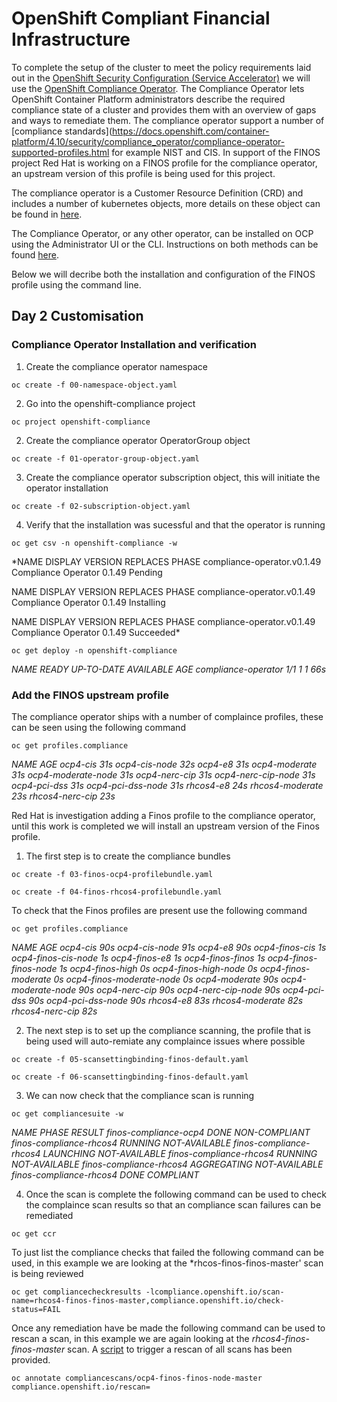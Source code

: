 # OpenShift Compliant Financial Infrastructure

To complete the setup of the cluster to meet the policy requirements laid out in the [OpenShift Security Configuration (Service Accelerator)](accelerators/kubernetes/ocp/sat_rh_ocp.adoc) we will use the [OpenShift Compliance Operator](https://docs.openshift.com/container-platform/4.10/security/compliance_operator/compliance-operator-release-notes.html). The Compliance Operator lets OpenShift Container Platform administrators describe the required compliance state of a cluster and provides them with an overview of gaps and ways to remediate them. The compliance operator support a number of [compliance standards](https://docs.openshift.com/container-platform/4.10/security/compliance_operator/compliance-operator-supported-profiles.html for example NIST and CIS. In support of the FINOS project Red Hat is working on a FINOS profile for the compliance operator, an upstream version of this profile is being used for this project. 

The compliance operator is a Customer Resource Definition (CRD) and includes a number of kubernetes objects, more details on these object can be found in [here](https://github.com/openshift/compliance-operator/blob/master/doc/crds.md). 

The Compliance Operator, or any other operator, can be installed on OCP using the Administrator UI or the CLI. Instructions on both methods can be found [here](https://docs.openshift.com/container-platform/4.10/security/compliance_operator/compliance-operator-installation.html). 

Below we will decribe both the installation and configuration of the FINOS profile using the command line. 

## Day 2 Customisation 

### Compliance Operator Installation and verification

1. Create the compliance operator namespace

`oc create -f 00-namespace-object.yaml`

2. Go into the openshift-compliance project

`oc project openshift-compliance`

2. Create the compliance operator OperatorGroup object

`oc create -f 01-operator-group-object.yaml`

3. Create the compliance operator subscription object, this will initiate the operator installation 

`oc create -f 02-subscription-object.yaml`

4. Verify that the installation was sucessful and that the operator is running

`oc get csv -n openshift-compliance -w`

*NAME                          DISPLAY               VERSION   REPLACES   PHASE
compliance-operator.v0.1.49   Compliance Operator   0.1.49               Pending

NAME                          DISPLAY               VERSION   REPLACES   PHASE
compliance-operator.v0.1.49   Compliance Operator   0.1.49               Installing

NAME                          DISPLAY               VERSION   REPLACES   PHASE
compliance-operator.v0.1.49   Compliance Operator   0.1.49               Succeeded*

`oc get deploy -n openshift-compliance`

*NAME                  READY   UP-TO-DATE   AVAILABLE   AGE
compliance-operator   1/1     1            1           66s*

### Add the FINOS upstream profile

The compliance operator ships with a number of complaince profiles, these can be seen using the following command

`oc get profiles.compliance`

*NAME                 AGE
ocp4-cis             31s
ocp4-cis-node        32s
ocp4-e8              31s
ocp4-moderate        31s
ocp4-moderate-node   31s
ocp4-nerc-cip        31s
ocp4-nerc-cip-node   31s
ocp4-pci-dss         31s
ocp4-pci-dss-node    31s
rhcos4-e8            24s
rhcos4-moderate      23s
rhcos4-nerc-cip      23s*

Red Hat is investigation adding a Finos profile to the compliance operator, until this work is completed we will install an upstream version of the Finos profile. 

1. The first step is to create the compliance bundles

`oc create -f 03-finos-ocp4-profilebundle.yaml`

`oc create -f 04-finos-rhcos4-profilebundle.yaml`

To check that the Finos profiles are present use the following command

`oc get profiles.compliance`

*NAME                       AGE
ocp4-cis                   90s
ocp4-cis-node              91s
ocp4-e8                    90s
ocp4-finos-cis             1s
ocp4-finos-cis-node        1s
ocp4-finos-e8              1s
ocp4-finos-finos           1s
ocp4-finos-finos-node      1s
ocp4-finos-high            0s
ocp4-finos-high-node       0s
ocp4-finos-moderate        0s
ocp4-finos-moderate-node   0s
ocp4-moderate              90s
ocp4-moderate-node         90s
ocp4-nerc-cip              90s
ocp4-nerc-cip-node         90s
ocp4-pci-dss               90s
ocp4-pci-dss-node          90s
rhcos4-e8                  83s
rhcos4-moderate            82s
rhcos4-nerc-cip            82s*

2. The next step is to set up the compliance scanning, the profile that is being used will auto-remiate any complaince issues where possible

`oc create -f 05-scansettingbinding-finos-default.yaml`

`oc create -f 06-scansettingbinding-finos-default.yaml`

3. We can now check that the compliance scan is running 

`oc get compliancesuite -w`

*NAME                      PHASE     RESULT
finos-compliance-ocp4     DONE      NON-COMPLIANT
finos-compliance-rhcos4   RUNNING   NOT-AVAILABLE
finos-compliance-rhcos4   LAUNCHING   NOT-AVAILABLE
finos-compliance-rhcos4   RUNNING     NOT-AVAILABLE
finos-compliance-rhcos4   AGGREGATING   NOT-AVAILABLE
finos-compliance-rhcos4   DONE          COMPLIANT*

4. Once the scan is complete the following command can be used to check the complaince scan results so that an compliance scan failures can be remediated

`oc get ccr`

To just list the compliance checks that failed the following command can be used, in this example we are looking at the *rhcos-finos-finos-master' scan is being reviewed

`oc get compliancecheckresults -lcompliance.openshift.io/scan-name=rhcos4-finos-finos-master,compliance.openshift.io/check-status=FAIL`

Once any remediation have be made the following command can be used to rescan a scan, in this example we are again looking at the *rhcos4-finos-finos-master* scan. A [script](rescan.sh) to trigger a rescan of all scans has been provided. 

`oc annotate compliancescans/ocp4-finos-finos-node-master compliance.openshift.io/rescan=`



